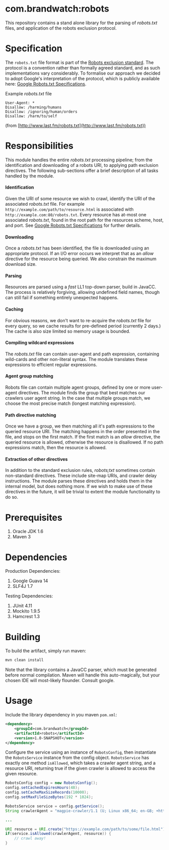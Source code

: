# com.brandwatch:robots

This repository contains a stand alone library for the parsing of *robots.txt* files, and
application of the robots exclusion protocol.

# Specification

The `robots.txt` file format is part of the [Robots exclusion standard](http://en.wikipedia.org/wiki/Robots_exclusion_standard).
The protocol is a convention rather than formally agreed standard, and as such implementations
vary considerably. To formalise our approach we decided to adopt Google's interpretation of the
protocol, which is publicly available here: [Google Robots.txt Specifications](https://developers.google.com/webmasters/control-crawl-index/docs/robots_txt).


Example *robots.txt* file

```
User-Agent: *
Disallow: /harming/humans
Disallow: /ignoring/human/orders
Disallow: /harm/to/self
```

(from [http://www.last.fm/robots.txt](http://www.last.fm/robots.txt))

# Responsibilities

This module handles the entire *robots.txt* processing pipeline; from the identification and downloading
of a robots URI, to applying path exclusion directives. The following sub-sections offer a brief description
of all tasks handled by the module.

#### Identification

Given the URI of some resource we wish to crawl, identify the URI of the associated *robots.txt* file.
For example `http://example.com/path/to/resource.html` is associated with
`http://example.com:80/robots.txt`. Every resource has at-most one associated *robots.txt*, found
in the root path for the resources scheme, host, and port. See
[Google Robots.txt Specifications](https://developers.google.com/webmasters/control-crawl-index/docs/robots_txt) for further details.

#### Downloading

Once a *robots.txt* has been identified, the file is downloaded using an appropriate protocol. If an
I/O error occurs we interpret that as an *allow* directive for the resource being queried. We also
constrain the maximum download size.

#### Parsing

Resources are parsed using a *fast* LL1 top-down parser, build in JavaCC. The process is relatively
forgiving, allowing undefined field names, though can still fail if something entirely unexpected
happens.

#### Caching

For obvious reasons, we don't want to re-acquire the *robots.txt* file for every query, so we
cache results for pre-defined period (currently 2 days.) The cache is also size limited so
memory usage is bounded.

#### Compiling wildcard expressions

The *robots.txt* file can contain user-agent and path expression, containing wild-cards and other
non-literal syntax. The module translates these expressions to efficient regular expressions.

#### Agent group matching

Robots file can contain multiple agent groups, defined by one or more user-agent directives. The module
finds the group that best matches our crawlers user agent string. In the case that multiple groups match,
we choose the most precise match (longest matching expression).

#### Path directive matching

Once we have a group, we then matching all it's path expressions to the queried resource URI. The matching
happens in the order presented in the file, and stops on the first match. If the first match is
an *allow* directive, the queried resource is allowed, otherwise the resource is disallowed. If no
path expressions match, then the resource is allowed.

#### Extraction of other directives

In addition to the standard exclusion rules, *robots;txt* sometimes contain non-standard directives.
These include site-map URIs, and crawler delay instructions. The module parses these directives
 and holds them in the internal model, but does nothing more. If we wish to make use of these directives
 in the future, it will be trivial to extent the module functionality to do so.

# Prerequisites

 1. Oracle JDK 1.6
 2. Maven 3

# Dependencies

Production Dependencies:

 1. Google Guava 14
 2. SLF4J 1.7

Testing Dependencies:

 1. JUnit 4.11
 2. Mockito 1.9.5
 2. Hamcrest 1.3

# Building

To build the artifact, simply run maven:

```sh
mvn clean install
```
 
Note that the library contains a JavaCC parser, which must be generated before
normal compilation. Maven will handle this auto-magically, but your chosen IDE
will most-likely flounder. Consult google.

# Usage

Include the library dependency in you maven `pom.xml`:

```xml
<dependency>
    <groupId>com.brandwatch</groupId>
    <artifactId>robots</artifactId>
    <version>1.0-SNAPSHOT</version>
</dependency>
```

Configure the service using an instance of `RobotsConfig`, then instantiate the `RobotsService`
instance from the config object. `RobotsService` has exactly one method `isAllowed`, which
takes a crawler agent string, and a resource URI, returning true if the given crawler is
allowed to access the given resource.

```java
RobotsConfig config = new RobotsConfig();
config.setCachedExpiresHours(48);
config.setCacheMaxSizeRecords(10000);
config.setMaxFileSizeBytes(192 * 1024);

RobotsService service = config.getService();
String crawlerAgent = "magpie-crawler/1.1 (U; Linux x86_64; en-GB; +http://www.brandwatch.net)";

...

URI resource = URI.create("https://example.com/path/to/some/file.html");
if(service.isAllowed(crawlerAgent, resource)) {
    // crawl away!
}
```


